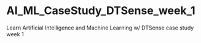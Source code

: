# AI_ML_CaseStudy_DTSense_week_1
Learn Artificial Intelligence and Machine Learning w/ DTSense case study week 1
